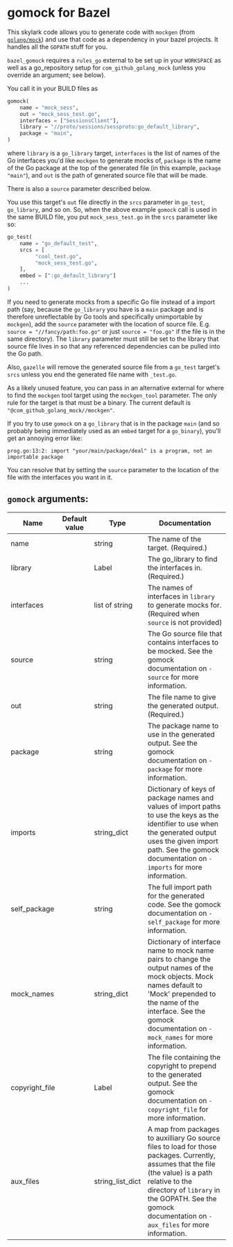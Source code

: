 gomock for Bazel
================

This skylark code allows you to generate code with `mockgen` (from
[`golang/mock`](https://github.com/golang/mock)) and use that code as a dependency in
your bazel projects. It handles all the `GOPATH` stuff for you.

`bazel_gomock` requires a `rules_go` external to be set up in your `WORKSPACE`
as well as a go_repository setup for `com_github_golang_mock` (unless you
override an argument; see below).

You call it in your BUILD files as

```python
gomock(
    name = "mock_sess",
    out = "mock_sess_test.go",
    interfaces = ["SessionsClient"],
    library = "//proto/sessions/sessproto:go_default_library",
    package = "main",
)
```

where `library` is a `go_library` target, `interfaces` is the list of names of
the Go interfaces you'd like `mockgen` to generate mocks of, `package` is the
name of the Go package at the top of the generated file (in this example,
`package "main"`), and `out` is the path of generated source file that will be
made.

There is also a `source` parameter described below.

You use this target's `out` file directly in the `srcs` parameter in `go_test`,
`go_library`, and so on. So, when the above example `gomock` call is used in the
same BUILD file, you put `mock_sess_test.go` in the `srcs` parameter like so:


```python
go_test(
    name = "go_default_test",
    srcs = [
         "cool_test.go",
         "mock_sess_test.go",
    ],
    embed = [":go_default_library"]
    ...
)
```

If you need to generate mocks from a specific Go file instead of a
import path (say, because the `go_library` you have is a `main` package and is
therefore unreflectable by Go tools and specifically unimportable by `mockgen`),
add the `source` parameter with the location of source file. E.g. `source =
"//fancy/path:foo.go"` or just `source = "foo.go"` if the file is in the same
directory). The `library` parameter must still be set to the library that source
file lives in so that any referenced dependencies can be pulled into the Go
path.

Also, `gazelle` will remove the generated source file from a `go_test` target's
`srcs` unless you end the generated file name with `_test.go`.

As a likely unused feature, you can pass in an alternative
external for where to find the `mockgen` tool target using the `mockgen_tool`
parameter. The only rule for the target is that must be a binary. The current
default is `"@com_github_golang_mock//mockgen"`.

If you try to use `gomock` on a `go_library` that is in the package `main` (and so
probably being immediately used as an `embed` target for a `go_binary`), you'll
get an annoying error like:

```
prog.go:13:2: import "your/main/package/deal" is a program, not an importable package
```

You can resolve that by setting the `source` parameter to the location of the
file with the interfaces you want in it.

## `gomock` arguments:

| Name | Default value | Type | Documentation |
|------|---------------|------|---------------|
| name | | string | The name of the target. (Required.) |
| library| | Label | The go_library to find the interfaces in. (Required.) |
| interfaces | | list of string | The names of interfaces in `library` to generate mocks for. (Required when `source` is not provided) |
| source | | string | The Go source file that contains interfaces to be mocked. See the gomock documentation on `-source` for more information. |
| out | | string | The file name to give the generated output. (Required.) |
| package | | string | The package name to use in the generated output. See the gomock documentation on `-package` for more information. |
| imports | | string\_dict | Dictionary of keys of package names and values of import paths to use the keys as the identifier to use when the generated output uses the given import path. See the gomock documentation on `-imports` for more information. |
| self\_package | |  string | The full import path for the generated code. See the gomock documentation on `-self_package` for more information. |
| mock\_names | | string\_dict | Dictionary of interface name to mock name pairs to change the output names of the mock objects. Mock names default to 'Mock' prepended to the name of the interface. See the gomock documentation on `-mock_names` for more information. |
| copyright\_file | | Label | The file containing the copyright to prepend to the generated output. See the gomock documentation on `-copyright_file` for more information. |
| aux\_files | | string\_list\_dict | A map from packages to auxilliary Go source files to load for those packages. Currently, assumes that the file (the value) is a path relative to the directory of `library` in the GOPATH. See the gomock documentation on `-aux_files` for more information. |
